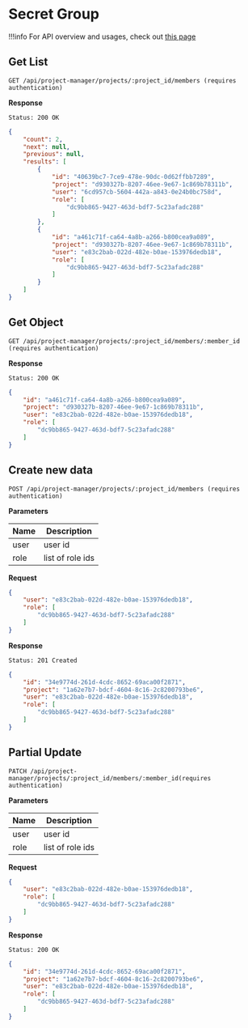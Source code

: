 # Secret Group

!!!info
    For API overview and usages, check out [this page](0-overview.md)

## Get List

```
GET /api/project-manager/projects/:project_id/members (requires authentication)
```

**Response**
```
Status: 200 OK
```
```json
{
    "count": 2,
    "next": null,
    "previous": null,
    "results": [
        {
            "id": "40639bc7-7ce9-478e-90dc-0d62ffbb7289",
            "project": "d930327b-8207-46ee-9e67-1c869b78311b",
            "user": "6cd957cb-5604-442a-a843-0e24b0bc758d",
            "role": [
                "dc9bb865-9427-463d-bdf7-5c23afadc288"
            ]
        },
        {
            "id": "a461c71f-ca64-4a8b-a266-b800cea9a089",
            "project": "d930327b-8207-46ee-9e67-1c869b78311b",
            "user": "e83c2bab-022d-482e-b0ae-153976dedb18",
            "role": [
                "dc9bb865-9427-463d-bdf7-5c23afadc288"
            ]
        }
    ]
}
```

## Get Object

```
GET /api/project-manager/projects/:project_id/members/:member_id (requires authentication)
```

**Response**
```
Status: 200 OK
```
```json
{
    "id": "a461c71f-ca64-4a8b-a266-b800cea9a089",
    "project": "d930327b-8207-46ee-9e67-1c869b78311b",
    "user": "e83c2bab-022d-482e-b0ae-153976dedb18",
    "role": [
        "dc9bb865-9427-463d-bdf7-5c23afadc288"
    ]
}
```


## Create new data

```
POST /api/project-manager/projects/:project_id/members (requires authentication)
```

**Parameters**

Name     | Description
---------|-------------------------------------
user | user id
role | list of role ids

**Request**
```json
{
    "user": "e83c2bab-022d-482e-b0ae-153976dedb18",
    "role": [
        "dc9bb865-9427-463d-bdf7-5c23afadc288"
    ]
}
```

**Response**
```
Status: 201 Created
```
```json
{
    "id": "34e9774d-261d-4cdc-8652-69aca00f2871",
    "project": "1a62e7b7-bdcf-4604-8c16-2c8200793be6",
    "user": "e83c2bab-022d-482e-b0ae-153976dedb18",
    "role": [
        "dc9bb865-9427-463d-bdf7-5c23afadc288"
    ]
}
```


## Partial Update

```
PATCH /api/project-manager/projects/:project_id/members/:member_id(requires authentication)
```

**Parameters**

Name     | Description
---------|-------------------------------------
user | user id
role | list of role ids

**Request**
```json
{
    "user": "e83c2bab-022d-482e-b0ae-153976dedb18",
    "role": [
        "dc9bb865-9427-463d-bdf7-5c23afadc288"
    ]
}
```

**Response**
```
Status: 200 OK
```
```json
{
    "id": "34e9774d-261d-4cdc-8652-69aca00f2871",
    "project": "1a62e7b7-bdcf-4604-8c16-2c8200793be6",
    "user": "e83c2bab-022d-482e-b0ae-153976dedb18",
    "role": [
        "dc9bb865-9427-463d-bdf7-5c23afadc288"
    ]
}
```
